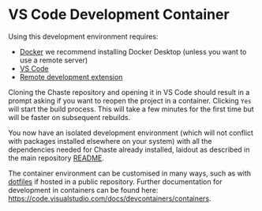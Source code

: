 VS Code Development Container
=============================

Using this development environment requires:
* [Docker](https://www.docker.com/get-started) we recommend installing Docker Desktop (unless you want to use a remote server)
* [VS Code](https://code.visualstudio.com/)
* [Remote development extension](https://marketplace.visualstudio.com/items?itemName=ms-vscode-remote.vscode-remote-extensionpack)

Cloning the Chaste repository and opening it in VS Code should result in a prompt asking if you want to reopen the project in a container. Clicking `Yes` will start the build process. This will take a few minutes for the first time but will be faster on subsequent rebuilds.

You now have an isolated development environment (which will not conflict with packages installed elsewhere on your system) with all the dependencies needed for Chaste already installed, laidout as described in the main repository [README](https://github.com/Chaste/chaste-docker/blob/master/README.md).

The container environment can be customised in many ways, such as with [dotfiles](https://code.visualstudio.com/docs/remote/containers#_personalizing-with-dotfile-repositories) if hosted in a public repository. Further documentation for development in containers can be found here: https://code.visualstudio.com/docs/devcontainers/containers.
